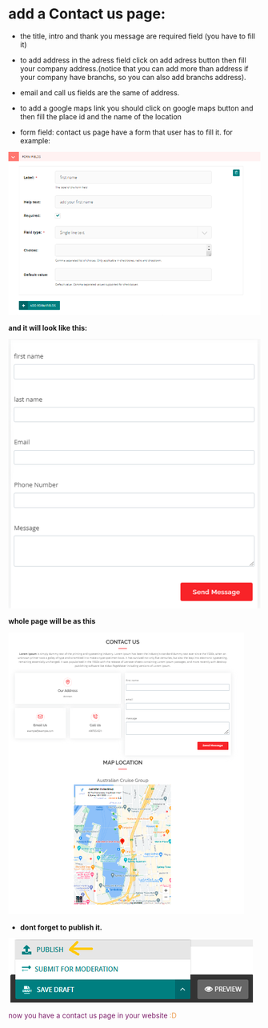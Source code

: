 # add a Contact us page:

- the title, intro and thank you message are required field (you have to fill it)

- to add address in the adress field click on add adress button then fill your company address.(notice that you can add more than address if your company have branchs, so you can also add branchs address).

- email and call us fields are the same of address.

- to add a google maps link  you should click on google maps button and then fill the place id and the name of the location

- form field: contact us page have a form that user has to fill it. for example:

![form field example](../../images/adding_pages/form_field_example.PNG)

**and it will look like this:**

![website form example](../../images/adding_pages/form_example.PNG)

**whole page will be as this**

![contact us page example](../../images/adding_pages/contact_us_example.PNG)

- **dont forget to publish it.**

![publish contact us page](../../images/microsites/publish.png)

<p style='color:#7D1E6A;'>now you have a contact us page in your website <span style='color:#EC994B'>:D</span> </p>